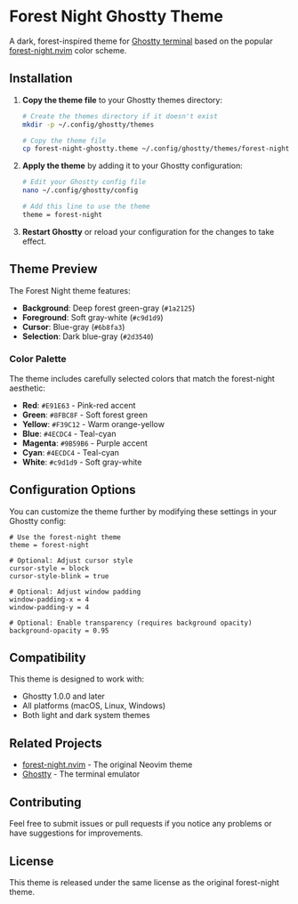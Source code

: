 # Forest Night Ghostty Theme

A dark, forest-inspired theme for [Ghostty terminal](https://ghostty.org/) based on the popular [forest-night.nvim](https://github.com/ForrestKnight/forest-night-theme/) color scheme.

## Installation

1. **Copy the theme file** to your Ghostty themes directory:
   ```bash
   # Create the themes directory if it doesn't exist
   mkdir -p ~/.config/ghostty/themes
   
   # Copy the theme file
   cp forest-night-ghostty.theme ~/.config/ghostty/themes/forest-night
   ```

2. **Apply the theme** by adding it to your Ghostty configuration:
   ```bash
   # Edit your Ghostty config file
   nano ~/.config/ghostty/config
   
   # Add this line to use the theme
   theme = forest-night
   ```

3. **Restart Ghostty** or reload your configuration for the changes to take effect.

## Theme Preview

The Forest Night theme features:

- **Background**: Deep forest green-gray (`#1a2125`)
- **Foreground**: Soft gray-white (`#c9d1d9`)
- **Cursor**: Blue-gray (`#6b8fa3`)
- **Selection**: Dark blue-gray (`#2d3540`)

### Color Palette

The theme includes carefully selected colors that match the forest-night aesthetic:

- **Red**: `#E91E63` - Pink-red accent
- **Green**: `#8FBC8F` - Soft forest green
- **Yellow**: `#F39C12` - Warm orange-yellow
- **Blue**: `#4ECDC4` - Teal-cyan
- **Magenta**: `#9B59B6` - Purple accent
- **Cyan**: `#4ECDC4` - Teal-cyan
- **White**: `#c9d1d9` - Soft gray-white

## Configuration Options

You can customize the theme further by modifying these settings in your Ghostty config:

```
# Use the forest-night theme
theme = forest-night

# Optional: Adjust cursor style
cursor-style = block
cursor-style-blink = true

# Optional: Adjust window padding
window-padding-x = 4
window-padding-y = 4

# Optional: Enable transparency (requires background opacity)
background-opacity = 0.95
```

## Compatibility

This theme is designed to work with:
- Ghostty 1.0.0 and later
- All platforms (macOS, Linux, Windows)
- Both light and dark system themes

## Related Projects

- [forest-night.nvim](https://github.com/ForrestKnight/forest-night-theme/) - The original Neovim theme
- [Ghostty](https://ghostty.org/) - The terminal emulator

## Contributing

Feel free to submit issues or pull requests if you notice any problems or have suggestions for improvements.

## License

This theme is released under the same license as the original forest-night theme. 